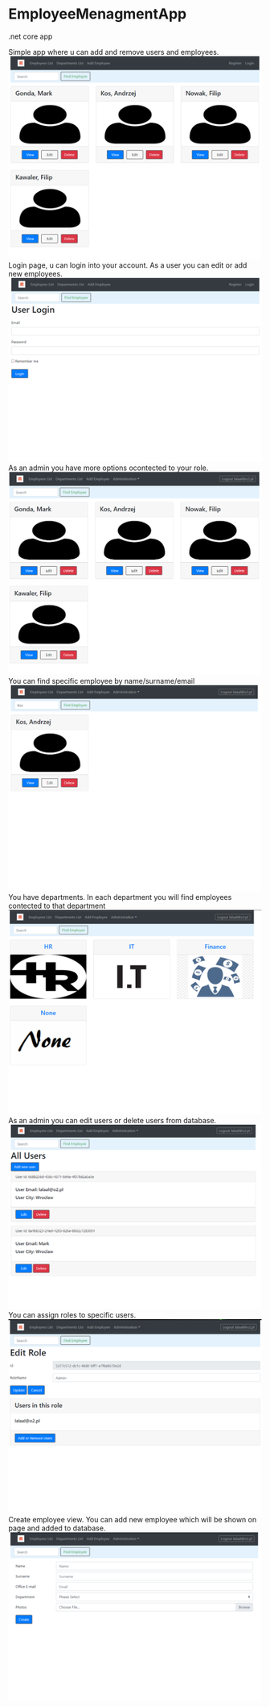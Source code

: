 # EmployeeMenagmentApp
.net core app

Simple app where u can add and remove users and employees.
![alt text](https://github.com/MortinerAzohen/EmployeeMenagmentApp/blob/master/pics/01.PNG?raw=true)
Login page, u can login into your account. As a user you can edit or add new employees.
![alt text](https://github.com/MortinerAzohen/EmployeeMenagmentApp/blob/master/pics/02.PNG?raw=true)
As an admin you have more options ocontected to your role.
![alt text](https://github.com/MortinerAzohen/EmployeeMenagmentApp/blob/master/pics/03.PNG?raw=true)
You can find specific employee by name/surname/email
![alt text](https://github.com/MortinerAzohen/EmployeeMenagmentApp/blob/master/pics/04.PNG?raw=true)
You have departments. In each department you will find employees contected to that department
![alt text](https://github.com/MortinerAzohen/EmployeeMenagmentApp/blob/master/pics/05.PNG?raw=true)
As an admin you can edit users or delete users from database.
![alt text](https://github.com/MortinerAzohen/EmployeeMenagmentApp/blob/master/pics/06.PNG?raw=true)
You can assign roles to specific users.
![alt text](https://github.com/MortinerAzohen/EmployeeMenagmentApp/blob/master/pics/07.PNG?raw=true)
Create employee view. You can add new employee which will be shown on page and added to database.
![alt text](https://github.com/MortinerAzohen/EmployeeMenagmentApp/blob/master/pics/08.PNG?raw=true)
